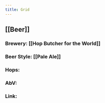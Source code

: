 ```yaml
---
title: Grid
---
```


## [[Beer]]
### Brewery: [[Hop Butcher for the World]]

### Beer Style: [[Pale Ale]]

### Hops: 

### AbV:

### Link:
